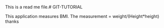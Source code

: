 This is a read me file.# GIT-TUTORIAL

This application measures BMI.
The measurement = weight/(Height*height)
thanks

